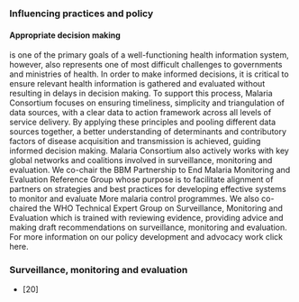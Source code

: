### Influencing practices and policy

#### Appropriate decision making

is one of the primary goals of a well-functioning health information system, however, also represents one of most difficult challenges to governments and ministries of health. In order to make informed decisions, it is critical to ensure relevant health information is gathered and evaluated without resulting in delays in decision making. To support this process, Malaria Consortium focuses on ensuring timeliness, simplicity and triangulation of data sources, with a clear data to action framework across all levels of service delivery. By applying these principles and pooling different data sources together, a better understanding of determinants and contributory factors of disease acquisition and transmission is achieved, guiding informed decision making. Malaria Consortium also actively works with key global networks and coalitions involved in surveillance, monitoring and evaluation. We co-chair the BBM Partnership to End Malaria Monitoring and Evaluation Reference Group whose purpose is to facilitate alignment of partners on strategies and best practices for developing effective systems to monitor and evaluate More malaria control programmes. We also co-chaired the WHO Technical Expert Group on Surveillance, Monitoring and Evaluation which is trained with reviewing evidence, providing advice and making draft recommendations on surveillance, monitoring and evaluation. For more information on our policy development and advocacy work click here.

### Surveillance, monitoring and evaluation

* [20]